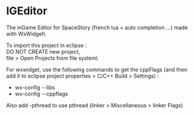 # IGEditor
The inGame Editor for SpaceStory (french lua + auto completion ...) made with WxWidget\

To import this project in eclipse :\
DO NOT CREATE new project,\
file > Open Projects from file system\

For wxwidget, use the following commands to get the cppFlags (and then add it to eclipse project properties > C/C++ Build > Settings) :
- wx-config --libs
- wx-config --cppflags
<p>
Also add -pthread to use pthread (linker > Miscellaneous > linker Flags)
</p>
